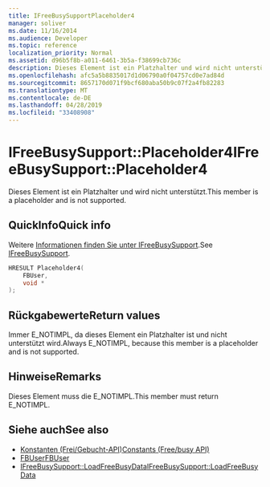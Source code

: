 ```yaml
---
title: IFreeBusySupportPlaceholder4
manager: soliver
ms.date: 11/16/2014
ms.audience: Developer
ms.topic: reference
localization_priority: Normal
ms.assetid: d96b5f8b-a011-6461-3b5a-f38699cb736c
description: Dieses Element ist ein Platzhalter und wird nicht unterstützt.
ms.openlocfilehash: afc5a5b8835017d1d06790a0f04757cd0e7ad84d
ms.sourcegitcommit: 8657170d071f9bcf680aba50b9c07f2a4fb82283
ms.translationtype: MT
ms.contentlocale: de-DE
ms.lasthandoff: 04/28/2019
ms.locfileid: "33408908"
---
```

# <a name="ifreebusysupportplaceholder4"></a><span data-ttu-id="65656-103">IFreeBusySupport::Placeholder4</span><span class="sxs-lookup"><span data-stu-id="65656-103">IFreeBusySupport::Placeholder4</span></span>

<span data-ttu-id="65656-104">Dieses Element ist ein Platzhalter und wird nicht unterstützt.</span><span class="sxs-lookup"><span data-stu-id="65656-104">This member is a placeholder and is not supported.</span></span>
  
## <a name="quick-info"></a><span data-ttu-id="65656-105">QuickInfo</span><span class="sxs-lookup"><span data-stu-id="65656-105">Quick info</span></span>

<span data-ttu-id="65656-106">Weitere [Informationen finden Sie unter IFreeBusySupport](ifreebusysupport.md).</span><span class="sxs-lookup"><span data-stu-id="65656-106">See [IFreeBusySupport](ifreebusysupport.md).</span></span>
  
```cpp
HRESULT Placeholder4( 
    FBUser, 
    void * 
);

```

## <a name="return-values"></a><span data-ttu-id="65656-107">Rückgabewerte</span><span class="sxs-lookup"><span data-stu-id="65656-107">Return values</span></span>

<span data-ttu-id="65656-108">Immer E_NOTIMPL, da dieses Element ein Platzhalter ist und nicht unterstützt wird.</span><span class="sxs-lookup"><span data-stu-id="65656-108">Always E_NOTIMPL, because this member is a placeholder and is not supported.</span></span>
  
## <a name="remarks"></a><span data-ttu-id="65656-109">Hinweise</span><span class="sxs-lookup"><span data-stu-id="65656-109">Remarks</span></span>

<span data-ttu-id="65656-110">Dieses Element muss die E_NOTIMPL.</span><span class="sxs-lookup"><span data-stu-id="65656-110">This member must return E_NOTIMPL.</span></span>
  
## <a name="see-also"></a><span data-ttu-id="65656-111">Siehe auch</span><span class="sxs-lookup"><span data-stu-id="65656-111">See also</span></span>

- [<span data-ttu-id="65656-112">Konstanten (Frei/Gebucht-API)</span><span class="sxs-lookup"><span data-stu-id="65656-112">Constants (Free/busy API)</span></span>](constants-free-busy-api.md)
- [<span data-ttu-id="65656-113">FBUser</span><span class="sxs-lookup"><span data-stu-id="65656-113">FBUser</span></span>](fbuser.md) 
- [<span data-ttu-id="65656-114">IFreeBusySupport::LoadFreeBusyData</span><span class="sxs-lookup"><span data-stu-id="65656-114">IFreeBusySupport::LoadFreeBusyData</span></span>](ifreebusysupport-loadfreebusydata.md)

